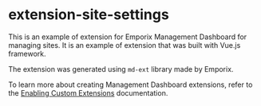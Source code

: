 # extension-site-settings

This is an example of extension for Emporix Management Dashboard for managing sites. It is an example of extension that was built with Vue.js framework.

The extension was generated using `md-ext` library made by Emporix. 

To learn more about creating Management Dashboard extensions, refer to the [Enabling Custom Extensions](https://developer.emporix.io/user-guides/extensibility-and-integrations/extensibility/custom-extensions) documentation. 


